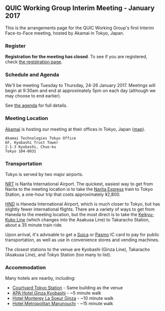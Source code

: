 ## QUIC Working Group Interim Meeting - January 2017

This is the arrangements page for the QUIC Working Group's first Interim Face-to-Face meeting,
hosted by Akamai in Tokyo, Japan.


### Register

**Registration for the meeting has closed**. To see if you are registered, check [the registration page](http://doodle.com/poll/ma78wgcecbcin4fz).


### Schedule and Agenda

We'll be meeting Tuesday to Thursday, 24-26 January 2017. Meetings will begin at 9:30am and end at
approximately 5pm on each day (although we may choose to end earlier).

See [the agenda](agenda.md) for full details.


### Meeting Location

[Akamai](https://akamai.com/) is hosting our meeting at their
offices in Tokyo, Japan ([map](https://goo.gl/maps/8cs81Mp1yJx)).

    Akamai Technologies Tokyo Office
    6F, Kyobashi Trust Tower
    2-1-3 Kyobashi, Chuo-ku
    Tokyo 104-0031


### Transportation

Tokyo is served by two major airports.

[NRT](http://www.narita-airport.jp/en/) is Narita International Airport. The quickest, easiest way
to get from Narita to the meeting location is to take the [Narita
Express](http://www.jreast.co.jp/e/nex/) train to Tokyo Station, a one-hour trip that costs approximately ¥2,800.

[HND](http://www.haneda-airport.jp/inter/en/) is Haneda International Airport, which is much closer
to Tokyo, but has slightly fewer international flights. There are a variety of ways to get from
Haneda to the meeting location, but the most direct is to take the [Keikyu-Kuko
Line](http://www.haneda-tokyo-access.com/en/) (which changes into the Asakusa Line) to Takaracho
Station, about a 35 minute train ride.

Upon arrival, it's advisable to get a [Suica](http://www.jreast.co.jp/e/pass/suica.html) or
[Pasmo](http://www.pasmo.co.jp/en/) IC card to pay for public transportation, as well as use in
convenience stores and vending machines.

The closest stations to the venue are Kyobashi (Ginza Line), Takaracho (Asakusa Line), and Tokyo Station (too many to list).


### Accommodation

Many hotels are nearby, including:

* [Courtyard Tokyo Station](http://www.marriott.com/hotels/travel/tyogz-courtyard-by-marriott-tokyo-station/?scid=bb1a189a-fec3-4d19-a255-54ba596febe2) - Same building as the venue
* [APA Hotel Ginza Kyobashi](http://www.apahotel.com.e.ju.hp.transer.com/language/shutoken/31_ginza-kyobashi.html) - ~5 minute walk
* [Hotel Monterey La Soeur Ginza](http://www.hotelmonterey.co.jp/en/htl/ginza/index.html) - ~10 minute walk
* [Hotel Metropolitan Marunouchi](http://www.hotelmetropolitanmarunouchi.jp) - ~15 minute walk

 
